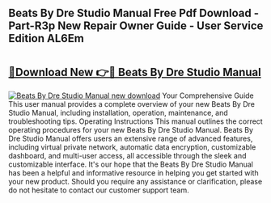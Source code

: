 ## Beats By Dre Studio Manual Free Pdf Download - Part-R3p New Repair Owner Guide - User Service Edition AL6Em

# <h2><a href="http://bc39051.oget.top/?id=Beats+By+Dre+Studio+Manual">🔗Download New 👉🔴 Beats By Dre Studio Manual</a></h2>

[![Beats By Dre Studio Manual new download](https://i.imgur.com/5g1atiW.png)](http://bc39051.oget.top/?id=Beats+By+Dre+Studio+Manual)
Your Comprehensive Guide This user manual provides a complete overview of your new Beats By Dre Studio Manual, including installation, operation, maintenance, and troubleshooting tips. Operating Instructions This manual outlines the correct operating procedures for your new Beats By Dre Studio Manual. Beats By Dre Studio Manual offers users an extensive range of advanced features, including virtual private network, automatic data encryption, customizable dashboard, and multi-user access, all accessible through the sleek and customizable interface. It's our hope that the Beats By Dre Studio Manual has been a helpful and informative resource in helping you get started with your new product. Should you require any assistance or clarification, please do not hesitate to contact our customer support team.
